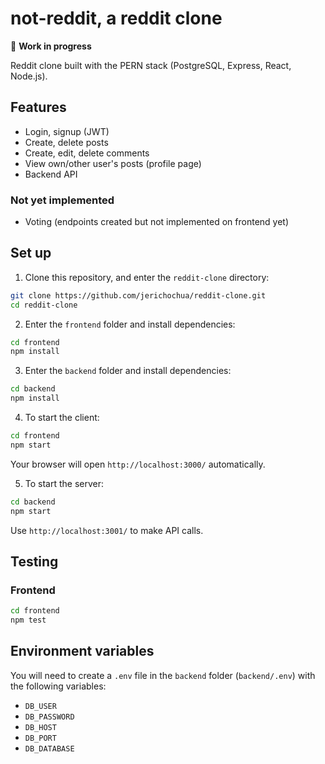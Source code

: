 # not-reddit, a reddit clone

🚧 **Work in progress**

Reddit clone built with the PERN stack (PostgreSQL, Express, React, Node.js).

## Features

- Login, signup (JWT)
- Create, delete posts
- Create, edit, delete comments
- View own/other user's posts (profile page)
- Backend API

### Not yet implemented

- Voting (endpoints created but not implemented on frontend yet)

## Set up

1. Clone this repository, and enter the `reddit-clone` directory:

```bash
git clone https://github.com/jerichochua/reddit-clone.git
cd reddit-clone
```

2. Enter the `frontend` folder and install dependencies:

```bash
cd frontend
npm install
```

3. Enter the `backend` folder and install dependencies:

```bash
cd backend
npm install
```

4. To start the client:

```bash
cd frontend
npm start
```

Your browser will open `http://localhost:3000/` automatically.

5. To start the server:

```bash
cd backend
npm start
```

Use `http://localhost:3001/` to make API calls.

## Testing

### Frontend

```bash
cd frontend
npm test
```

## Environment variables

You will need to create a `.env` file in the `backend` folder (`backend/.env`) with the following variables:
- `DB_USER`
- `DB_PASSWORD`
- `DB_HOST`
- `DB_PORT`
- `DB_DATABASE`
